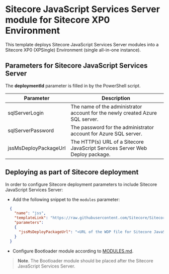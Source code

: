 # Sitecore JavaScript Services Server module for Sitecore XP0 Environment

This template deploys Sitecore JavaScript Services Server modules into a Sitecore XP0 (XPSingle) Environment (single all-in-one instance).

## Parameters for Sitecore JavaScript Services Server

The **deploymentId**  parameter is filled in by the PowerShell script.

| Parameter                                 | Description
--------------------------------------------|------------------------------------------------
| sqlServerLogin                            | The name of the administrator account for the newly created Azure SQL server.
| sqlServerPassword                         | The password for the administrator account for Azure SQL server.
| jssMsDeployPackageUrl                     | The HTTP(s) URL of a Sitecore JavaScript Services Server Web Deploy package.

## Deploying as part of Sitecore deployment

In order to configure Sitecore deployment parameters to include Sitecore JavaScript Services Server:

* Add the following snippet to the `modules` parameter:
```JSON
  {
    "name": "jss",
    "templateLink": "https://raw.githubusercontent.com/Sitecore/Sitecore-Azure-Quickstart-Templates/master/JSS/xp0/azuredeploy.json",
    "parameters":
    {
      "jssMsDeployPackageUrl": "<URL of the WDP file for Sitecore JavaScript Services Server *.scwdp>"
    }
  }
```

* Configure Bootloader module according to [MODULES.md](../../MODULES.md). 
> **Note**. The Bootloader module should be placed after the Sitecore JavaScript Services Server.